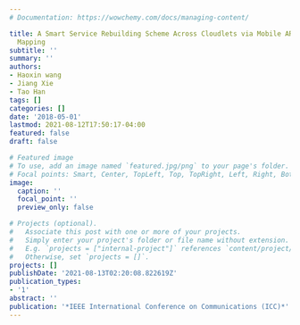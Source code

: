 ```yaml
---
# Documentation: https://wowchemy.com/docs/managing-content/

title: A Smart Service Rebuilding Scheme Across Cloudlets via Mobile AR Frame Feature
  Mapping
subtitle: ''
summary: ''
authors:
- Haoxin wang
- Jiang Xie
- Tao Han
tags: []
categories: []
date: '2018-05-01'
lastmod: 2021-08-12T17:50:17-04:00
featured: false
draft: false

# Featured image
# To use, add an image named `featured.jpg/png` to your page's folder.
# Focal points: Smart, Center, TopLeft, Top, TopRight, Left, Right, BottomLeft, Bottom, BottomRight.
image:
  caption: ''
  focal_point: ''
  preview_only: false

# Projects (optional).
#   Associate this post with one or more of your projects.
#   Simply enter your project's folder or file name without extension.
#   E.g. `projects = ["internal-project"]` references `content/project/deep-learning/index.md`.
#   Otherwise, set `projects = []`.
projects: []
publishDate: '2021-08-13T02:20:08.822619Z'
publication_types:
- '1'
abstract: ''
publication: '*IEEE International Conference on Communications (ICC)*'
---
```

